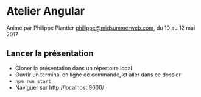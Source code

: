 # Atelier Angular

Animé par Philippe Plantier <philippe@midsummerweb.com>, du 10 au 12 mai 2017

## Lancer la présentation

* Cloner la présentation dans un répertoire local
* Ouvrir un terminal en ligne de commande, et aller dans ce dossier
* `npm run start`
* Naviguer sur http://localhost:9000/


